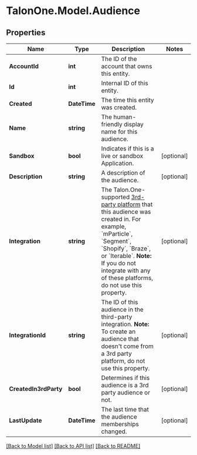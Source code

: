 # TalonOne.Model.Audience
## Properties

Name | Type | Description | Notes
------------ | ------------- | ------------- | -------------
**AccountId** | **int** | The ID of the account that owns this entity. | 
**Id** | **int** | Internal ID of this entity. | 
**Created** | **DateTime** | The time this entity was created. | 
**Name** | **string** | The human-friendly display name for this audience. | 
**Sandbox** | **bool** | Indicates if this is a live or sandbox Application. | [optional] 
**Description** | **string** | A description of the audience. | [optional] 
**Integration** | **string** | The Talon.One-supported [3rd-party platform](https://docs.talon.one/docs/dev/technology-partners/overview) that this audience was created in.  For example, &#x60;mParticle&#x60;, &#x60;Segment&#x60;, &#x60;Shopify&#x60;, &#x60;Braze&#x60;, or &#x60;Iterable&#x60;.  **Note:** If you do not integrate with any of these platforms, do not use this property.  | [optional] 
**IntegrationId** | **string** | The ID of this audience in the third-party integration.  **Note:** To create an audience that doesn&#39;t come from a 3rd party platform, do not use this property.  | [optional] 
**CreatedIn3rdParty** | **bool** | Determines if this audience is a 3rd party audience or not. | [optional] 
**LastUpdate** | **DateTime** | The last time that the audience memberships changed. | [optional] 

[[Back to Model list]](../README.md#documentation-for-models) [[Back to API list]](../README.md#documentation-for-api-endpoints) [[Back to README]](../README.md)

